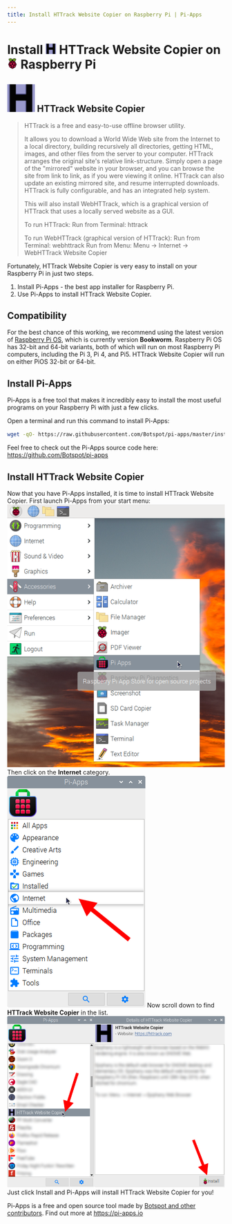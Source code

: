 ```yaml
---
title: Install HTTrack Website Copier on Raspberry Pi | Pi-Apps
---
```

<div class="simple-install-content content">

# Install <img src="/img/app-icons/HTTrack Website Copier/icon-64.png" height=24> HTTrack Website Copier on <img src=/img/other-icons/raspberrypi-icon.svg height=24> Raspberry Pi

## <img src="/img/app-icons/HTTrack Website Copier/icon-64.png"> HTTrack Website Copier
> HTTrack is a free and easy-to-use offline browser utility.
> 
> It allows you to download a World Wide Web site from the Internet to a local directory, building recursively all directories, getting HTML, images, and other files from the server to your computer. HTTrack arranges the original site's relative link-structure. Simply open a page of the "mirrored" website in your browser, and you can browse the site from link to link, as if you were viewing it online. HTTrack can also update an existing mirrored site, and resume interrupted downloads. HTTrack is fully configurable, and has an integrated help system. 
> 
> This will also install WebHTTrack, which is a graphical version of HTTrack that uses a locally served website as a GUI.
> 
> To run HTTrack:
> Run from Terminal: httrack
> 
> To run WebHTTrack (graphical version of HTTrack):
> Run from Terminal: webhttrack
> Run from Menu: Menu -> Internet -> WebHTTrack Website Copier

Fortunately, HTTrack Website Copier is very easy to install on your Raspberry Pi in just two steps.
1. Install Pi-Apps - the best app installer for Raspberry Pi.
2. Use Pi-Apps to install HTTrack Website Copier.
</div>
<div class="simple-install-content content">

## Compatibility
For the best chance of this working, we recommend using the latest version of [Raspberry Pi OS](https://www.raspberrypi.com/software/), which is currently version **Bookworm**.
Raspberry Pi OS has 32-bit and 64-bit variants, both of which will run on most Raspberry Pi computers, including the Pi 3, Pi 4, and Pi5.
HTTrack Website Copier will run on either PiOS 32-bit or 64-bit.
</div>
<div class="simple-install-content content">

## Install Pi-Apps

Pi-Apps is a free tool that makes it incredibly easy to install the most useful programs on your Raspberry Pi with just a few clicks.

Open a terminal and run this command to install Pi-Apps:
```bash
wget -qO- https://raw.githubusercontent.com/Botspot/pi-apps/master/install | bash
```
Feel free to check out the Pi-Apps source code here: https://github.com/Botspot/pi-apps
</div>
<div class="simple-install-content content">

## Install HTTrack Website Copier

Now that you have Pi-Apps installed, it is time to install HTTrack Website Copier.
First launch Pi-Apps from your start menu:
<img src="/img/start-menu.png">
Then click on the <b>Internet</b> category.
<img src="/img/category-selections/Internet.png">
Now scroll down to find <b>HTTrack Website Copier</b> in the list.
<img src="/img/app-icons/HTTrack Website Copier/app-selection.png">
Just click Install and Pi-Apps will install HTTrack Website Copier for you!
</div>
<div class="simple-install-content content">

Pi-Apps is a free and open source tool made by [Botspot and other contributors](/about/#contributors). Find out more at https://pi-apps.io
</div>
